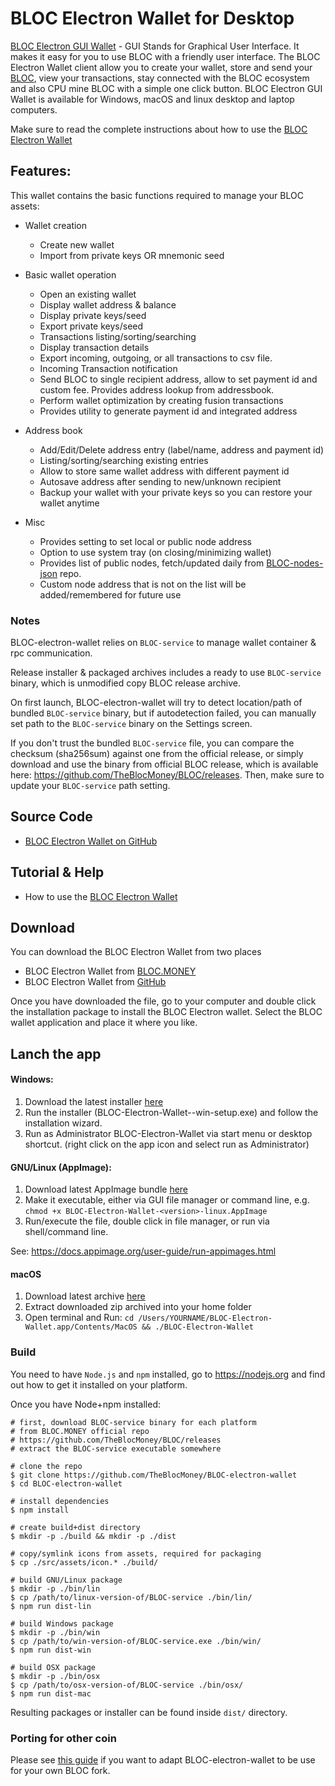# BLOC Electron Wallet for Desktop

[BLOC Electron GUI Wallet](http://downloads.theblocmoney.com) - GUI Stands for Graphical User Interface. It makes it easy for you to use BLOC with a friendly user interface. The BLOC Electron Wallet client allow you to create your wallet, store and send your [BLOC](http://downloads.theblocmoney.com), view your transactions, stay connected with the BLOC ecosystem and also CPU mine BLOC with a simple one click button. BLOC Electron GUI Wallet is available for Windows, macOS and linux desktop and laptop computers.

Make sure to read the complete instructions about how to use the [BLOC Electron Wallet](https://wiki.theblocmoney.com/)


## Features:
This wallet contains the basic functions required to manage your BLOC assets:

* Wallet creation
  * Create new wallet
  * Import from private keys OR mnemonic seed
* Basic wallet operation
  * Open an existing wallet
  * Display wallet address & balance
  * Display private keys/seed
  * Export private keys/seed
  * Transactions listing/sorting/searching
  * Display transaction details
  * Export incoming, outgoing, or all transactions to csv file.
  * Incoming Transaction notification
  * Send BLOC to single recipient address, allow to set payment id and custom fee. Provides address lookup from addressbook.
  * Perform wallet optimization by creating fusion transactions
  * Provides utility to generate payment id and integrated address
* Address book
  * Add/Edit/Delete address entry (label/name, address and payment id)
  * Listing/sorting/searching existing entries
  * Allow to store same wallet address with different payment id
  * Autosave address after sending to new/unknown recipient
  * Backup your wallet with your private keys so you can restore your wallet anytime

* Misc
  * Provides setting to set local or public node address
  * Option to use system tray (on closing/minimizing wallet)
  * Provides list of public nodes, fetch/updated daily from [BLOC-nodes-json](https://github.com/TheBlocMoney/BLOC-nodes-json) repo.
  * Custom node address that is not on the list will be added/remembered for future use


### Notes

BLOC-electron-wallet relies on `BLOC-service` to manage wallet container &amp; rpc communication.

Release installer & packaged archives includes a ready to use `BLOC-service` binary, which is unmodified copy BLOC release archive.

On first launch, BLOC-electron-wallet will try to detect location/path of bundled `BLOC-service` binary, but if autodetection failed, you can manually set path to the `BLOC-service` binary on the Settings screen.

If you don't trust the bundled `BLOC-service` file, you can compare the checksum (sha256sum) against one from the official release, or simply download and use the binary from official BLOC release, which is available here: https://github.com/TheBlocMoney/BLOC/releases. Then,  make sure to update your `BLOC-service` path setting.

## **Source Code**

* [BLOC Electron Wallet on GitHub](https://github.com/TheBlocMoney/BLOC-electron-wallet)

## **Tutorial & Help**

* How to use the [BLOC Electron Wallet](http://wiki.TheBlocMoney.Com/)

## **Download**

You can download the BLOC Electron Wallet from two places

* BLOC Electron Wallet from [BLOC.MONEY](http://downloads.TheBlocMoney.com)
* BLOC Electron Wallet from [GitHub](https://github.com/TheBlocMoney/BLOC-electron-wallet/releases)

Once you have downloaded the file, go to your computer and double click the installation package to install the BLOC Electron wallet. Select the BLOC wallet application and place it where you like.

## **Lanch the app**

#### Windows:

1. Download the latest installer [here](http://downloads.TheBlocMoney.com)
2. Run the installer (BLOC-Electron-Wallet-<version>-win-setup.exe) and follow the installation wizard.
3. Run as Administrator BLOC-Electron-Wallet via start menu or desktop shortcut. (right click on the app icon and select run as Administrator)

#### GNU/Linux (AppImage):

1. Download latest AppImage bundle [here](http://downloads.TheBlocMoney.com)
2. Make it executable, either via GUI file manager or command line, e.g. `chmod +x BLOC-Electron-Wallet-<version>-linux.AppImage`
3. Run/execute the file, double click in file manager, or run via shell/command line.

See: https://docs.appimage.org/user-guide/run-appimages.html

#### macOS

1. Download latest archive [here](http://downloads.TheBlocMoney.com)
2. Extract downloaded zip archived into your home folder
3. Open terminal and Run: `cd /Users/YOURNAME/BLOC-Electron-Wallet.app/Contents/MacOS && ./BLOC-Electron-Wallet`

### Build
You need to have `Node.js` and `npm` installed, go to https://nodejs.org and find out how to get it installed on your platform.

Once you have Node+npm installed:
```
# first, download BLOC-service binary for each platform
# from BLOC.MONEY official repo
# https://github.com/TheBlocMoney/BLOC/releases
# extract the BLOC-service executable somewhere

# clone the repo
$ git clone https://github.com/TheBlocMoney/BLOC-electron-wallet
$ cd BLOC-electron-wallet

# install dependencies
$ npm install

# create build+dist directory
$ mkdir -p ./build && mkdir -p ./dist

# copy/symlink icons from assets, required for packaging
$ cp ./src/assets/icon.* ./build/

# build GNU/Linux package
$ mkdir -p ./bin/lin
$ cp /path/to/linux-version-of/BLOC-service ./bin/lin/
$ npm run dist-lin

# build Windows package
$ mkdir -p ./bin/win
$ cp /path/to/win-version-of/BLOC-service.exe ./bin/win/
$ npm run dist-win

# build OSX package
$ mkdir -p ./bin/osx
$ cp /path/to/osx-version-of/BLOC-service ./bin/osx/
$ npm run dist-mac
```

Resulting packages or installer can be found inside `dist/` directory.

### Porting for other coin
Please see [this guide](docs/porting.md) if you want to adapt BLOC-electron-wallet to be use for your own BLOC fork.

